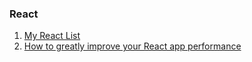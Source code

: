 ### React
1. [My React List](https://medium.com/@dan_abramov/my-react-list-862227952a8c)
2. [How to greatly improve your React app performance](https://medium.com/myheritage-engineering/how-to-greatly-improve-your-react-app-performance-e70f7cbbb5f6)
